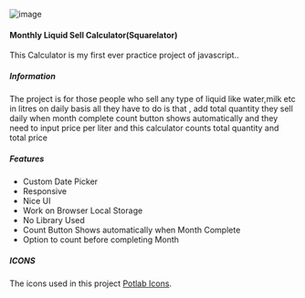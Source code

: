 ![image](https://i.ibb.co/BGCT23H/20221031-210256.jpg)
#### Monthly Liquid Sell Calculator(Squarelator)
This Calculator is my first ever practice project of javascript..
##### Information
The project is for those people who sell any type of liquid like water,milk etc in litres on daily basis all they have to do is that , add total quantity they sell daily when month complete count button shows automatically and they need to input price per liter and this calculator counts total quantity and total price
##### Features
- Custom Date Picker
- Responsive
- Nice UI
- Work on Browser Local Storage
- No Library Used
- Count Button Shows automatically when Month Complete
- Option to count before completing Month

##### ICONS
The icons used in this project [Potlab Icons](https://www.potlabicons.com/).
